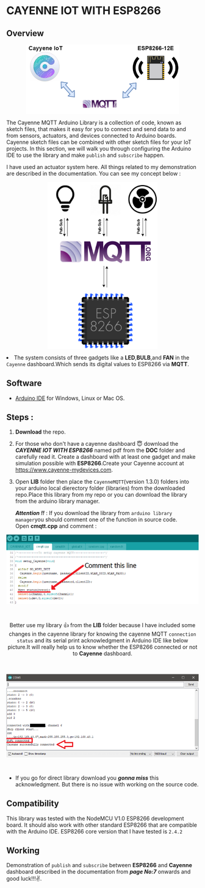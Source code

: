 # CAYENNE IOT WITH ESP8266
## Overview

<p align="center">
  <img src="IMG/download.png" width="400" align="center">
</p 

The Cayenne MQTT Arduino Library is a collection of code, known as sketch files, that makes it easy for you to connect and send data to and from sensors, actuators, and devices connected to Arduino boards. Cayenne sketch files can be combined with other sketch files for your IoT projects. In this section, we will walk you through configuring the Arduino IDE to use the library and make `publish` and `subscribe` happen.

I have used an actuator system here. All things related to my demonstration are described in the documentation. You can see my concept below :

<p align="center">
  <img src="IMG/concept.png" width="290" align="center">
</p
  
*  The system consists of three gadgets like a **LED**,**BULB**,and **FAN** in the `Cayenne` dashboard.Which sends its digital values to ESP8266 via **MQTT**.

## Software
* [Arduino IDE](https://www.arduino.cc/en/Main/Software) for Windows, Linux or Mac OS.

## Steps :
 1. **Download** the repo.
 
 2. For those who don't have a cayenne dashboard 😇 download the ***CAYENNE IOT WITH ESP8266*** named pdf from the **DOC** folder and carefully read it. 
    Create a dashboard with at least one gadget and make simulation possible with **ESP8266**.Create your Cayenne account at https://www.cayenne-mydevices.com.
   
 3. Open **LIB** folder then place the `CayenneMQTT`(version 1.3.0) folders into your arduino local dierectory folder (libraries) from the downloaded repo.Place this library         from my repo or you can download the library from the arduino library manager.
   
    ***Attention !!*** : If you download the library from `arduino library manager`you should comment one of the function in source code. 
          <br>Open **cmqtt.cpp** and comment :
    
<p align="center">
  <img src="IMG/Screenshot%20(83).png" width="700" align="center">
</p
  
<p align="center"><p align="center">

<p><br>
  
<div align="center">
  
Better use my library 👍 from the **LIB** folder because I have included some changes in the cayenne library for knowing the cayenne MQTT `connection status` and its serial print acknowledgment in Arduino IDE like below picture.It will really help us to know whether the ESP8266 connected or not to **Cayenne** dashboard. 

</div>

<p><br>

<p align="center">
  <img src="IMG/Screenshot%20(81).png" width="700" align="center">
</p
  
<p><br>  
  
* If you go for direct library download you ***gonna miss*** this acknowledgment. But there is no issue with working on the source code. 

## Compatibility
This library was tested with the NodeMCU V1.0 ESP8266  development board. It should also work with other standard ESP8266 that are compatible with the Arduino IDE.
ESP8266 core version that I have tested is `2.4.2` 

## Working 
Demonstration of `publish` and `subscribe` between **ESP8266** and **Cayenne** dashboard described in the documentation from ***page No:7*** onwards and good luck!!!✌️.
